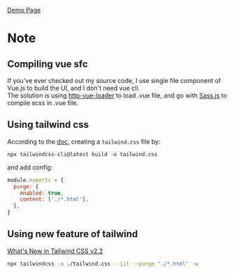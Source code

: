 [Demo Page](https://uier.github.io/ui-design-daily)

# Note
## Compiling vue sfc
If you've ever checked out my source code, I use single file component of Vue.js to build the UI, and I don't need vue cli.  
The solution is using [http-vue-loader](https://github.com/FranckFreiburger/http-vue-loader) to load .vue file, and go with [Sass.js](https://github.com/medialize/sass.js) to compile scss in .vue file.  
  
## Using tailwind css
According to the [doc](https://tailwindcss.com/docs/installation#using-tailwind-without-post-css), creating a `tailwind.css` file by:  
```
npx tailwindcss-cli@latest build -o tailwind.css
```  
and add config:  
```javascript
module.exports = {
  purge: {
    enabled: true,
    content: ['./*.html'],
  },
}
```

## Using new feature of tailwind
[What's New in Tailwind CSS v2.2](https://www.youtube.com/watch?v=DxcJbrs6rKk)
```bash
npx tailwindcss -o ./tailwind.css --jit --purge "./*.html" -w
```